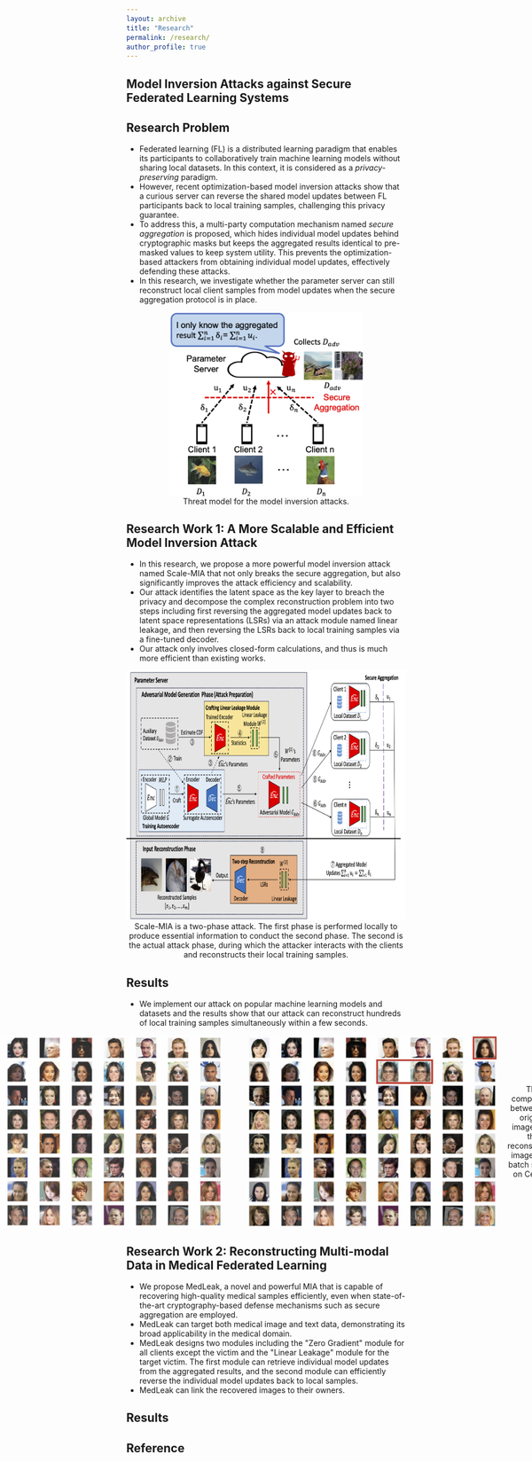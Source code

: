 ```yaml
---
layout: archive
title: "Research"
permalink: /research/
author_profile: true
---
```


## Model Inversion Attacks against Secure Federated Learning Systems

## Research Problem
- Federated learning (FL) is a distributed learning paradigm that enables its participants to collaboratively train machine learning models without sharing local datasets. In this context, it is considered as a *privacy-preserving* paradigm. 
- However, recent optimization-based model inversion attacks show that a curious server can reverse the shared model updates between FL participants back to local training samples, challenging this privacy guarantee. 
- To address this, a multi-party computation mechanism named *secure aggregation* is proposed, which hides individual model updates behind cryptographic masks but keeps the aggregated results identical to pre-masked values to keep system utility. This prevents the optimization-based attackers from obtaining individual model updates, effectively defending these attacks.
- In this research, we investigate whether the parameter server can still reconstruct local client samples from model updates when the secure aggregation protocol is in place.

<figure style="text-align: center; margin: auto;">
  <img align="center" src="https://raw.githubusercontent.com/shishishi123/shishishi123.github.io/refs/heads/master/files/figures/ScaleMIA-ThreatModel.png" alt="Threat model" style="width:350px;height:auto; display: block; margin: auto;"/>
  <figcaption style="caption-side: bottom; text-align: center;">Threat model for the model inversion attacks.</figcaption>
</figure>

## Research Work 1: A More Scalable and Efficient Model Inversion Attack
- In this research, we propose a more powerful model inversion attack named Scale-MIA that not only breaks the secure aggregation, but also significantly improves the attack efficiency and scalability.
- Our attack identifies the latent space as the key layer to breach the privacy and decompose the complex reconstruction problem into two steps including first reversing the aggregated model updates back to latent space representations (LSRs) via an attack module named linear leakage, and then reversing the LSRs back to local training samples via a fine-tuned decoder.
- Our attack only involves closed-form calculations, and thus is much more efficient than existing works. 

<figure style="text-align: center; margin: auto;">
<img src="https://raw.githubusercontent.com/shishishi123/shishishi123.github.io/refs/heads/master/files/figures/Attackflow.png" alt="Attack flow" height="450"/>
<figcaption style="caption-side: bottom; text-align: center;">Scale-MIA is a two-phase attack. The first phase is performed locally to produce essential information to conduct the second phase. The second is the actual attack phase, during which the attacker interacts with the clients and reconstructs their local training samples.</figcaption>
</figure>

## Results
- We implement our attack on popular machine learning models and datasets and the results show that our attack can reconstruct hundreds of local training samples simultaneously within a few seconds.

<div style="display: flex; justify-content: center; align-items: center; gap: 20px;">
  <img src="https://raw.githubusercontent.com/shishishi123/shishishi123.github.io/refs/heads/master/files/figures/celeba_input_batch.png" alt="Image 1" style="width:450px; height:auto;"/>
  &nbsp;
  <img src="https://raw.githubusercontent.com/shishishi123/shishishi123.github.io/refs/heads/master/files/figures/celeba_recovered_batch.png" alt="Image 2" style="width:450px; height:auto;"/>
  <figcaption style="caption-side: bottom; text-align: center;">The comparison between the original images and the reconstructed images with batch size 64 on CelebA.</figcaption>
</div>

## Research Work 2: Reconstructing Multi-modal Data in Medical Federated Learning
- We propose MedLeak, a novel and powerful MIA that is capable of recovering high-quality medical samples efficiently, even when state-of-the-art cryptography-based defense mechanisms such as secure aggregation are employed.
- MedLeak can target both medical image and text data, demonstrating its broad applicability in the medical domain.
- MedLeak designs two modules including the "Zero Gradient" module for all clients except the victim and the "Linear Leakage" module for the target victim. The first module can retrieve individual model updates from the aggregated results, and the second module can efficiently reverse the individual model updates back to local samples.
- MedLeak can link the recovered images to their owners.

## Results

## Reference


